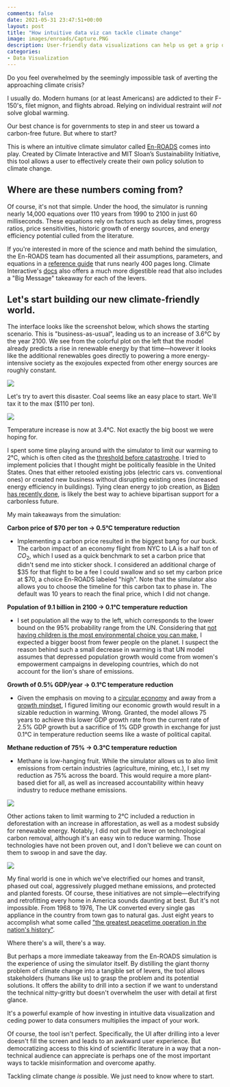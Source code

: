 ```yaml
---
comments: false
date: 2021-05-31 23:47:51+00:00
layout: post
title: "How intuitive data viz can tackle climate change"
image: images/enroads/Capture.PNG
description: User-friendly data visualizations can help us get a grip on global warming.
categories:
- Data Visualization
---
```


Do you feel overwhelmed by the seemingly impossible task of averting the approaching climate crisis?

I usually do.  Modern humans (or at least Americans) are addicted to their F-150's, filet mignon, and flights abroad.  Relying on individual restraint _will not_ solve global warming.

Our best chance is for governments to step in and steer us toward a carbon-free future.  But where to start?

This is where an intuitive climate simulator called [En-ROADS](https://www.climateinteractive.org/tools/en-roads/) comes into play. Created by Climate Interactive and MIT Sloan’s Sustainability Initiative, this tool allows a user to effectively create their own policy solution to climate change.  

## Where are these numbers coming from?

Of course, it's not that simple. Under the hood, the simulator is running nearly 14,000 equations over 110 years from 1990 to 2100 in just 60 milliseconds.  These equations rely on factors such as delay times, progress ratios, price sensitivities, historic growth of energy sources, and energy efficiency potential culled from the literature. 

If you're interested in more of the science and math behind the simulation, the En-ROADS team has documented all their assumptions, parameters, and equations in a [reference guide](https://img.climateinteractive.org/wp-content/uploads/2021/03/En-ROADS_Reference_Guide_030321.pdf) that runs nearly 400 pages long.  Climate Interactive's [docs](https://docs.climateinteractive.org/projects/en-roads/en/latest/index.html) also offers a much more digestible read that also includes a "Big Message" takeaway for each of the levers.  

## Let's start building our new climate-friendly world.

The interface looks like the screenshot below, which shows the starting scenario.  This is "business-as-usual", leading us to an increase of 3.6&deg;C by the year 2100.  We see from the colorful plot on the left that the model already predicts a rise in renewable energy by that time&mdash;however it looks like the additional renewables goes directly to powering a more energy-intensive society as the exojoules expected from other energy sources are roughly constant.

![]({{site.baseurl}}/images/enroads/base.png)

Let's try to avert this disaster.  Coal seems like an easy place to start.  We'll tax it to the max (\$110 per ton).  

![]({{site.baseurl}}/images/enroads/coal.png)

Temperature increase is now at 3.4&deg;C.  Not exactly the big boost we were hoping for.

I spent some time playing around with the simulator to limit our warming to 2&deg;C, which is often cited as the [threshold before catastrophe](https://theconversation.com/why-is-climate-changes-2-degrees-celsius-of-warming-limit-so-important-82058). I tried to implement policies that I thought might be politically feasible in the United States.  Ones that either retooled existing jobs (electric cars vs. conventional ones) or created new business without disrupting existing ones (increased energy efficiency in buildings).  Tying clean energy to job creation, as [Biden has recently done](https://www.nytimes.com/2021/01/27/climate/biden-climate-executive-orders.html), is likely the best way to achieve bipartisan support for a carbonless future.

My main takeaways from the simulation:

**Carbon price of \$70 per ton → 0.5&deg;C temperature reduction**

* Implementing a carbon price resulted in the biggest bang for our buck.  The carbon impact of an economy flight from NYC to LA is a half ton of $CO_2$, which I used as a quick benchmark to set a carbon price that didn't send me into sticker shock.  I considered an additional charge of \$35 for that flight to be a fee I could swallow and so set my carbon price at \$70, a choice En-ROADS labeled "high". Note that the simulator also allows you to choose the timeline for this carbon tax to phase in.  The default was 10 years to reach the final price, which I did not change.

**Population of 9.1 billion in 2100 → 0.1&deg;C temperature reduction**

* I set population all the way to the left, which corresponds to the lower bound on the 95% probability range from the UN.  Considering that [not having children is the most environmental choice you can make](https://today.oregonstate.edu/archives/2009/jul/family-planning-major-environmental-emphasis), I expected a bigger boost from fewer people on the planet.  I suspect the reason behind such a small decrease in warming is that UN model assumes that depressed population growth would come from women's empowerment campaigns in developing countries, which do not account for the lion's share of emissions.

**Growth of 0.5% GDP/year → 0.1&deg;C temperature reduction**

* Given the emphasis on moving to a [circular economy](https://en.wikipedia.org/wiki/Circular_economy) and away from a [growth mindset](https://en.wikipedia.org/wiki/Doughnut_(economic_model)), I figured limiting our economic growth would result in a sizable reduction in warming.  Wrong.  Granted, the model allows 75 years to achieve this lower GDP growth rate from the current rate of 2.5% GDP growth but a sacrifice of 1% GDP growth in exchange for just 0.1&deg;C in temperature reduction seems like a waste of political capital.

**Methane reduction of 75% → 0.3&deg;C temperature reduction**

* Methane is low-hanging fruit.  While the simulator allows us to also limit emissions from certain industries (agriculture, mining, etc.), I set my reduction as 75% across the board.  This would require a more plant-based diet for all, as well as increased accountability within heavy industry to reduce methane emissions. 

![]({{site.baseurl}}/images/enroads/methane.png)

Other actions taken to limit warming to 2&deg;C included a reduction in deforestation with an increase in afforestation, as well as a modest subsidy for renewable energy.  Notably, I did not pull the lever on technological carbon removal, although it's an easy win to reduce warming.  Those technologies have not been proven out, and I don't believe we can count on them to swoop in and save the day.

![]({{site.baseurl}}/images/enroads/final.png)

My final world is one in which we've electrified our homes and transit, phased out coal, aggressively plugged methane emissions, and protected and planted forests.  Of course, these initiatives are not simple&mdash;electrifying and retrofitting every home in America sounds daunting at best.  But it's not impossible.  From 1968 to 1976, The UK converted every single gas appliance in the country from town gas to natural gas.  Just eight years to accomplish what some called ["the greatest peacetime operation in the nation's history"](https://www.resilience.org/stories/2020-03-10/share-the-great-switch-lessons-from-when-14-million-homes-and-businesses-changed-fuel-in-less-than-a-decade/).

Where there's a will, there's a way.

But perhaps a more immediate takeaway from the En-ROADS simulation is the experience of using the simulator itself.  By distilling the giant thorny problem of climate change into a tangible set of levers, the tool allows stakeholders (humans like us) to grasp the problem and its potential solutions.  It offers the ability to drill into a section if we want to understand the technical nitty-gritty but doesn't overwhelm the user with detail at first glance.

It's a powerful example of how investing in intuitive data visualization and ceding power to data consumers multiplies the impact of your work. 

Of course, the tool isn't perfect.  Specifically, the UI after drilling into a lever doesn't fill the screen and leads to an awkward user experience.  But democratizing access to this kind of scientific literature in a way that a non-technical audience can appreciate is perhaps one of the most important ways to tackle misinformation and overcome apathy.  

Tackling climate change _is_ possible.  We just need to know where to start.








